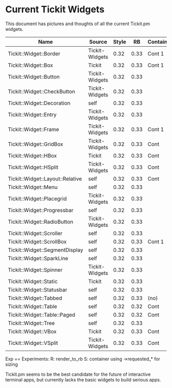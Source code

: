 # Current Tickit Widgets

This document has pictures and thoughts of all the current Tickit.pm
widgets.

| Name                             | Source         | Style | RB   | Container | Notes | Exp |
|----------------------------------|----------------|-------|------|-----------|-------|-----|
| Tickit::Widget::Border           | Tickit-Widgets | 0.32  | 0.33 | Cont 1    |       | R   |
| Tickit::Widget::Box              | Tickit         | 0.32  | 0.33 | Cont 1    |       | RS  |
| Tickit::Widget::Button           | Tickit-Widgets | 0.32  | 0.33 |           |       | R   |
| Tickit::Widget::CheckButton      | Tickit-Widgets | 0.32  | 0.33 |           |       | R   |
| Tickit::Widget::Decoration       | self           | 0.32  | 0.33 |           |       | R   |
| Tickit::Widget::Entry            | Tickit-Widgets | 0.32  | 0.33 |           |       | R   |
| Tickit::Widget::Frame            | Tickit-Widgets | 0.32  | 0.33 | Cont 1    |       | R   |
| Tickit::Widget::GridBox          | Tickit-Widgets | 0.32  | 0.33 | Cont      |       | R   |
| Tickit::Widget::HBox             | Tickit         | 0.32  | 0.33 | Cont      |       | RS  |
| Tickit::Widget::HSplit           | Tickit-Widgets | 0.32  | 0.33 | Cont      |       | R   |
| Tickit::Widget::Layout::Relative | self           | 0.32  | 0.33 | Cont      |       | R   |
| Tickit::Widget::Menu             | self           | 0.32  | 0.33 |           |       | R   |
| Tickit::Widget::Placegrid        | Tickit-Widgets | 0.32  | 0.33 |           |       | R   |
| Tickit::Widget::Progressbar      | self           | 0.32  | 0.33 |           |       | R   |
| Tickit::Widget::RadioButton      | Tickit-Widgets | 0.32  | 0.33 |           |       | R   |
| Tickit::Widget::Scroller         | self           | 0.32  | 0.33 |           |       | R   |
| Tickit::Widget::ScrollBox        | self           | 0.32  | 0.33 | Cont 1    |       | R   |
| Tickit::Widget::SegmentDisplay   | self           | 0.32  | 0.33 |           |       | R   |
| Tickit::Widget::SparkLine        | self           | 0.32  | 0.33 |           |       | R   |
| Tickit::Widget::Spinner          | Tickit-Widgets | 0.32  | 0.33 |           |       | R   |
| Tickit::Widget::Static           | Tickit         | 0.32  | 0.33 |           |       | R   |
| Tickit::Widget::Statusbar        | self           | 0.32  | 0.33 |           |       | R   |
| Tickit::Widget::Tabbed           | self           | 0.32  | 0.33 | (no)      |       | R   |
| Tickit::Widget::Table            | self           | 0.32  | 0.32 | Cont      |       | R   |
| Tickit::Widget::Table::Paged     | self           | 0.32  | 0.32 | Cont      |       | R   |
| Tickit::Widget::Tree             | self           | 0.32  | 0.33 |           |       | R   |
| Tickit::Widget::VBox             | Tickit         | 0.32  | 0.33 | Cont      |       | RS  |
| Tickit::Widget::VSplit           | Tickit-Widgets | 0.32  | 0.33 | Cont      |       | R   |

Exp == Experiments:
  R: render_to_rb
  S: container using ->requested_* for sizing

Tickit.pm seems to be the best candidate for the future of
interactive terminal apps, but currently lacks the basic widgets to
build serious apps.

